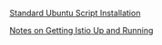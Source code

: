 
[Standard Ubuntu Script Installation](./doc/standard.md)

[Notes on Getting Istio Up and Running](./doc/istio.md)
